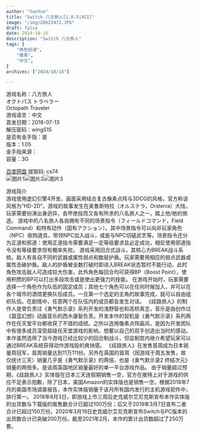 ```yaml
---
author: "SanYue"
title: "Switch 八方旅人[1.0.5|XCI]"
image: "/img/20b23472.JPG"
draft: false
date: 2024-10-16
description: "Switch 八方旅人"
tags: [
    "角色扮演",
    "像素",
    "中文",
]
archives: ["2024/10/16"]

---
```


游戏名称：八方旅人  
オクトパス トラベラー  
Octopath Traveler  
游戏语言：中文  
首发日期：2018-07-13  
解压密码：wing515  
是否有金手指：是  
版本：1.05  
金手指来源：  
容量：3G

[百度网盘](https://pan.baidu.com/s/13QDVlycIY30SuXvi4YpwXg) 提取码: cs74  
![图片1](/img/86fc73bb.JPG)![图片2](/img/81600e2c.jpg)![图片3](/img/e64da9e9.jpg)  

游戏简介  
游戏使用虚幻引擎4开发，画面采用结合复古像素点阵与3DCG的风格，官方称该风格为“HD-2D”。游戏的故事发生在奥鲁斯特拉（オルステラ，Orsterra）大陆，玩家需要扮演出身迥异，各怀绝技而又各有所求的八名旅人之一，踏上他/她的旅途。
游戏中的八名旅人各自拥有不同的场景指令（フィールドコマンド，Field Command）和特有动作（固有アクション）。其中场景指令可以向非玩家角色（NPC）收购道具，带领NPC加入战斗，或是与NPC切磋武艺等。场景指令还分为正道和邪道：使用正道指令需要满足一定等级要求且必定成功，相反使用邪道指令没有等级要求但有概率失败。
游戏采用回合式战斗，其核心为BREAK战斗系统。敌人有各自不同的武器或属性弱点和数层护盾。玩家需要用相应的弱点武器或属性击破护盾。敌人的护盾被全数打破时即进入BREAK状态暂时不能行动，此时角色攻击敌人可造成较大伤害。此外角色每回合均可获得BP（Boost Point），使用积攒的BP可以打出多段攻击或是使出更强力的技能。
在游戏开始时，玩家需要选择一个角色作为队伍的固定成员；其他七个角色可以在任何时候加入，并可以在各个城市的酒馆更换队伍成员。一旦第一个选定的主角的故事完成，就可以自由组织队伍。在剧情中，任意两个在队伍内的成员都会发生对话。
《歧路旅人》的制作人是曾负责过《勇气默示录》系列开发的浅野智也和高桥真志，音乐是由创作过《碧蓝幻想》动画音乐的西木康智负责。开发本作的契机是《勇气默示录》系列两作在任天堂平台都收获了不错的成绩。之所以选用像素点阵画风，是因为开发团队中有很多成员深受超级任天堂游戏的影响，想要以自己的双手创造出当时的感动。本作虽然选用了当今游戏已经比较少的回合制战斗，但监制宫内继介希望玩家可以通过BREAK系统获得动作游戏般的爽快感。
《歧路旅人》在发售首周成为日本销量周冠军，首周销量达到11万111份。另外在英国的首周（因游戏于周五发售，故仅统计三天）销量几乎是《勇气默示录》的两倍，也是《勇气默示录2 终结次元》销量的两倍多。是该周英国地区销量最好的单一平台游戏作品。
由于销量超过预期，《歧路旅人》实体版在日本三天连假期销售一空，官方在推特上对于游戏的供应不足表示抱歉，除了日本，美国Amazon的实体版也是销售一空。根据2018年7月的美国市场调查报告，本作实体版销量于该月所有国内发行的主机游戏软件中，排行第一。
2018年8月3日，即游戏上市三周后史克威尔艾尼克斯宣布本作实体版的出货数与下载版的贩售数合计已超过100万份；后又于2019年3月7日宣布二者合计已超过150万份。2020年3月19日史克威尔艾尼克斯宣布Switch与PC版本的出货数合计已突破200万份。截至2021年2月，本作的累计出货数超过了250万套。


